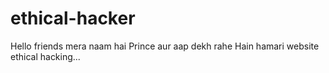 # ethical-hacker
Hello friends mera naam hai Prince aur aap dekh rahe Hain hamari website ethical hacking...

